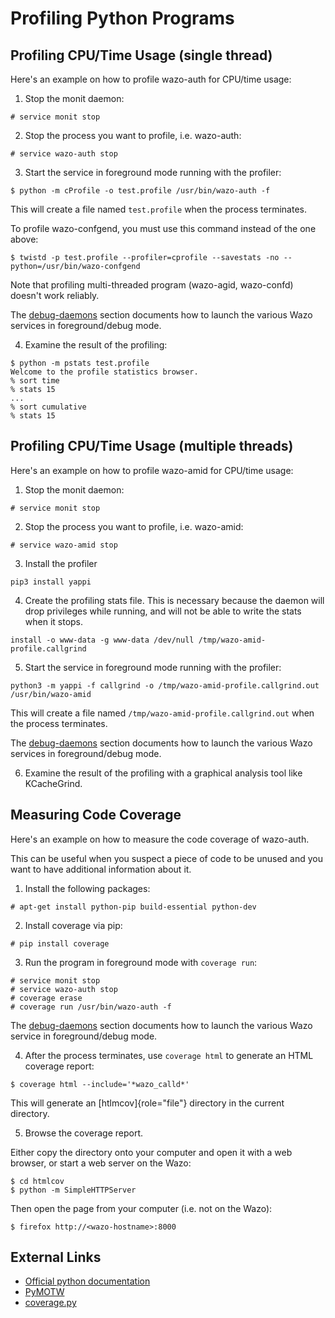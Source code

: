 Profiling Python Programs
=========================

Profiling CPU/Time Usage (single thread)
------------------------

Here\'s an example on how to profile wazo-auth for CPU/time usage:

1.  Stop the monit daemon:

```ShellSession
# service monit stop
```

2.  Stop the process you want to profile, i.e. wazo-auth:

```ShellSession
# service wazo-auth stop
```

3.  Start the service in foreground mode running with the profiler:

```ShellSession
$ python -m cProfile -o test.profile /usr/bin/wazo-auth -f
```

This will create a file named `test.profile` when the process
terminates.

To profile wazo-confgend, you must use this command instead of the
one above:

```ShellSession
$ twistd -p test.profile --profiler=cprofile --savestats -no --python=/usr/bin/wazo-confgend
```

Note that profiling multi-threaded program (wazo-agid, wazo-confd)
doesn\'t work reliably.

The [debug-daemons](/contribute/debug_daemon) section documents how to launch the
various Wazo services in foreground/debug mode.

4.  Examine the result of the profiling:

```ShellSession
$ python -m pstats test.profile
Welcome to the profile statistics browser.
% sort time
% stats 15
...
% sort cumulative
% stats 15
```

Profiling CPU/Time Usage (multiple threads)
------------------------

Here's an example on how to profile wazo-amid for CPU/time usage:

1.  Stop the monit daemon:

```ShellSession
# service monit stop
```

2.  Stop the process you want to profile, i.e. wazo-amid:

```ShellSession
# service wazo-amid stop
```

3.  Install the profiler

```ShellSession
pip3 install yappi
```

4. Create the profiling stats file. This is necessary because the daemon will drop privileges while running, and will not be able to write the stats when it stops.

```ShellSession
install -o www-data -g www-data /dev/null /tmp/wazo-amid-profile.callgrind
```

5. Start the service in foreground mode running with the profiler:

```ShellSession
python3 -m yappi -f callgrind -o /tmp/wazo-amid-profile.callgrind.out /usr/bin/wazo-amid
```

This will create a file named `/tmp/wazo-amid-profile.callgrind.out` when the process
terminates.

The [debug-daemons](/contribute/debug_daemon) section documents how to launch the
various Wazo services in foreground/debug mode.

6.  Examine the result of the profiling with a graphical analysis tool like KCacheGrind.


Measuring Code Coverage
-----------------------

Here\'s an example on how to measure the code coverage of wazo-auth.

This can be useful when you suspect a piece of code to be unused and you
want to have additional information about it.

1.  Install the following packages:

```ShellSession
# apt-get install python-pip build-essential python-dev
```

2.  Install coverage via pip:

```ShellSession
# pip install coverage
```

3.  Run the program in foreground mode with `coverage run`:

```ShellSession
# service monit stop
# service wazo-auth stop
# coverage erase
# coverage run /usr/bin/wazo-auth -f
```

The [debug-daemons](/contribute/debug_daemon) section documents how to launch the
various Wazo service in foreground/debug mode.

4.  After the process terminates, use `coverage html` to generate an
    HTML coverage report:

```ShellSession
$ coverage html --include='*wazo_calld*'
```

This will generate an [htlmcov]{role="file"} directory in the
current directory.

5.  Browse the coverage report.

Either copy the directory onto your computer and open it with a web
browser, or start a web server on the Wazo:

```ShellSession
$ cd htmlcov
$ python -m SimpleHTTPServer
```

Then open the page from your computer (i.e. not on the Wazo):

```ShellSession
$ firefox http://<wazo-hostname>:8000
```

External Links
--------------

-   [Official python
    documentation](http://docs.python.org/library/profile.html)
-   [PyMOTW](https://doughellmann.com/blog/2008/08/31/pymotw-profile-cprofile-pstats/)
-   [coverage.py](http://nedbatchelder.com/code/coverage/)
